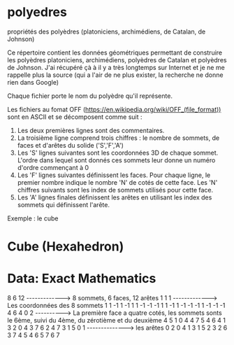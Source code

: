 # polyedres
 propriétés des polyèdres (platoniciens, archimédiens, de Catalan, de Johnson)

Ce répertoire contient les données géométriques permettant de construire les polyèdres platoniciens, archimédiens, polyèdres de Catalan et polyèdres de Johnson. 
J'ai récupéré çà à il y a très longtemps sur Internet et je ne me rappelle plus la source (qui a l'air de ne plus exister, la recherche ne donne rien dans Google)

Chaque fichier porte le nom du polyèdre qu'il représente. 

Les fichiers au fomat OFF (https://en.wikipedia.org/wiki/OFF_(file_format)) sont en ASCII et se décomposent comme suit : 


1. Les deux premières lignes sont des commentaires.  
2. La troisième ligne comprend trois chiffres : le nombre de sommets, de faces et d'arêtes du solide ('S','F','A')
3. Les 'S' lignes suivantes sont les coordonnées 3D de chaque sommet. L'ordre dans lequel sont donnés ces sommets leur donne un numéro d'ordre commençant à 0
4. Les 'F' lignes suivantes définissent les faces. Pour chaque ligne, le premier nombre indique le nombre 'N' de cotés de cette face. Les 'N' chiffres suivants sont les index de
sommets utilisés pour cette face. 
5. Les 'A' lignes finales définissent les arêtes en utilisant les index des sommets qui définissent l'arête. 


Exemple : le cube

# Cube (Hexahedron)
# Data: Exact Mathematics
8 6 12                                  -------------> 8 sommets, 6 faces, 12 arêtes
 1    1    1                            -------------> Les coordonnées des 8 sommets
 1    1   -1
 1   -1    1
 1   -1   -1
-1    1    1
-1    1   -1
-1   -1    1
-1   -1   -1
4 6 4 0 2                                 ----------> La première face a quatre cotés, les sommets sonts le 6ème, suivi du 4ème, du zérotième et du deuxième
4 5 1 0 4
4 7 5 4 6
4 1 3 2 0
4 3 7 6 2
4 7 3 1 5
0 1                                       --------------> les arêtes
0 2
0 4
1 3
1 5
2 3
2 6
3 7
4 5
4 6
5 7
6 7
